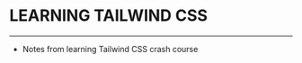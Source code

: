 # LEARNING TAILWIND CSS
-------------------------------------------------------------------
  - Notes from learning Tailwind CSS crash course